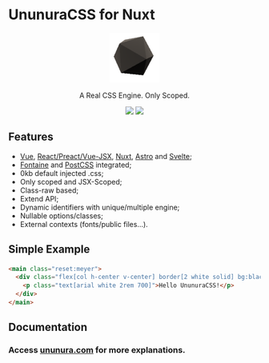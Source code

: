 # UnunuraCSS for Nuxt

<p align="center">
  <a href="https://ununura.com/">
    <img src="../../.github/logo.png" height="100">
  </a>
  <p align="center">
    A Real CSS Engine. Only Scoped.
  </p>
  <p align="center">
  <img src="https://img.shields.io/github/lerna-json/v/Novout/ununuracss?color=ccc&label=version&logoColor=ccc&style=for-the-badge">
  <img src="https://img.shields.io/github/actions/workflow/status/Novout/ununuracss/test.yml?color=%23cccccc&logoColor=%23cccccc&style=for-the-badge">
</p>
</p>


## Features

- [Vue](./packages/vite/README.md), [React/Preact/Vue-JSX](./packages/vite/README.md), [Nuxt](./packages/nuxt/README.md), [Astro](./packages/astro/README.md) and [Svelte](./packages/vite/README.md);
- [Fontaine](https://github.com/danielroe/fontaine) and [PostCSS](https://postcss.org/) integrated;
- 0kb default injected .css;
- Only scoped and JSX-Scoped;
- Class-raw based;
- Extend API;
- Dynamic identifiers with unique/multiple engine;
- Nullable options/classes;
- External contexts (fonts/public files...).

## Simple Example

```html
<main class="reset:meyer">
  <div class="flex[col h-center v-center] border[2 white solid] bg:black w:100% h[min 100vh] scroll[y auto]">
    <p class="text[arial white 2rem 700]">Hello UnunuraCSS!</p>
  </div>
</main>
```

## Documentation

### Access [ununura.com](https://ununura.com) for more explanations.